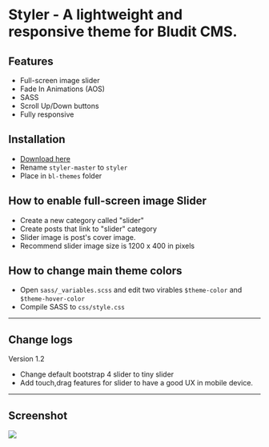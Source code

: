 # Styler - A lightweight and responsive theme for Bludit CMS.

## Features
- Full-screen image slider
- Fade In Animations (AOS)
- SASS
- Scroll Up/Down buttons
- Fully responsive

## Installation
- [Download here](https://github.com/ronaldaug/styler/archive/master.zip)
- Rename `styler-master` to `styler`
- Place in `bl-themes` folder


## How to enable full-screen image Slider
- Create a new category called "slider"
- Create posts that link to "slider" category
- Slider image is post's cover image.
- Recommend slider image size is 1200 x 400 in pixels


## How to change main theme colors
- Open `sass/_variables.scss` and edit two virables `$theme-color` and `$theme-hover-color`
- Compile SASS to `css/style.css`

-----

## Change logs

Version 1.2
- Change default bootstrap 4 slider to tiny slider
- Add touch,drag features for slider to have a good UX in mobile device.

--- 


 ## Screenshot
<img src="https://user-images.githubusercontent.com/33022876/84876329-19637280-b0ad-11ea-9b0e-02922082e54e.jpg">
